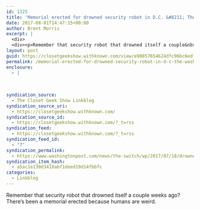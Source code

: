 ```yaml
---
id: 1325
title: 'Memorial erected for drowned security robot in D.C. &#8211; The Washington Post'
date: 2017-08-01T14:47:15+00:00
author: Brent Morris
excerpt: |
  <div>
  <div><p>Remember that security robot that drowned itself a couple&nbsp;weeks ago? There's been a memorial erected because humans are weird.&nbsp;</p></div></div>
layout: post
guid: https://closetgeekshow.withknown.com/view/e90857654624dfc96bc6edfdb068097b
permalink: /memorial-erected-for-drowned-security-robot-in-d-c-the-washington-post/
enclosure:
  - |
    
    
    
syndication_source:
  - The Closet Geek Show Linkblog
syndication_source_uri:
  - https://closetgeekshow.withknown.com/
syndication_source_id:
  - https://closetgeekshow.withknown.com/?_t=rss
syndication_feed:
  - https://closetgeekshow.withknown.com/?_t=rss
syndication_feed_id:
  - "7"
syndication_permalink:
  - https://www.washingtonpost.com/news/the-switch/wp/2017/07/18/drowned-security-robot-is-gone-but-clearly-not-forgotten/?utm_term=.b6e72c994759
syndication_item_hash:
  - a5ac1e130d3418abf1deed19d14fbbfc
categories:
  - Linkblog
---
```

<div class="known-bookmark">
  <div class="e-content">
    <p>
      Remember that security robot that drowned itself a couple weeks ago? There&#8217;s been a memorial erected because humans are weird. 
    </p>
  </div>
</div>